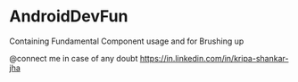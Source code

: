 # AndroidDevFun
Containing Fundamental Component usage and for Brushing  up

@connect me in case of any doubt https://in.linkedin.com/in/kripa-shankar-jha
